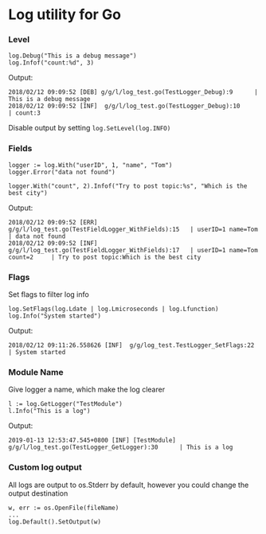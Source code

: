 # Log utility for Go
### Level  
``` 
log.Debug("This is a debug message")
log.Infof("count:%d", 3)
```
Output:
```
2018/02/12 09:09:52 [DEB] g/g/l/log_test.go(TestLogger_Debug):9      | This is a debug message
2018/02/12 09:09:52 [INF]  g/g/l/log_test.go(TestLogger_Debug):10     | count:3
```
Disable output by setting `log.SetLevel(log.INFO)`
### Fields
``` 
logger := log.With("userID", 1, "name", "Tom")
logger.Error("data not found")

logger.With("count", 2).Infof("Try to post topic:%s", "Which is the best city")
```
Output:
``` 
2018/02/12 09:09:52 [ERR] g/g/l/log_test.go(TestFieldLogger_WithFields):15   | userID=1 name=Tom     | data not found
2018/02/12 09:09:52 [INF] g/g/l/log_test.go(TestFieldLogger_WithFields):17   | userID=1 name=Tom count=2     | Try to post topic:Which is the best city
```

### Flags
Set flags to filter log info
``` 
log.SetFlags(log.Ldate | log.Lmicroseconds | log.Lfunction)
log.Info("System started")
```
Output:
``` 
2018/02/12 09:11:26.558626 [INF]  g/g/log_test.TestLogger_SetFlags:22     | System started
```

### Module Name
Give logger a name, which make the log clearer
``` 
l := log.GetLogger("TestModule")
l.Info("This is a log")
```
Output:
``` 
2019-01-13 12:53:47.545+0800 [INF] [TestModule] g/g/l/log_test.go(TestLogger_GetLogger):30      | This is a log
```

### Custom log output
All logs are output to os.Stderr by default, however you could change the output destination
``` 
w, err := os.OpenFile(fileName)
...
log.Default().SetOutput(w)
```